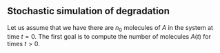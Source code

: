 ## Stochastic simulation of degradation
Let us assume that we have there are $n_0$ molecules of $A$ in the system at time $t = 0$. The first goal is to compute the number of molecules $A(t)$ for times $t > 0$.

